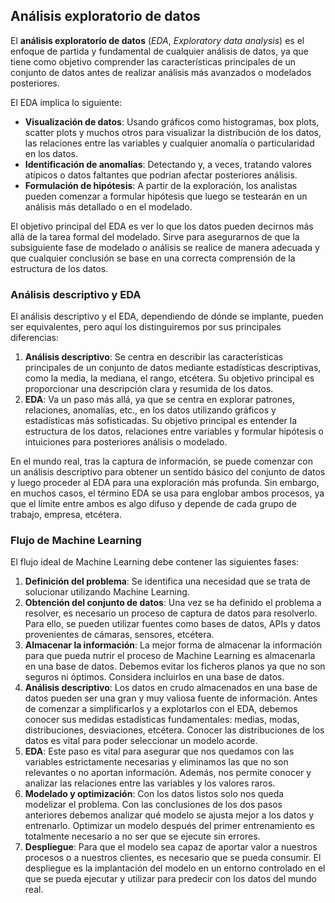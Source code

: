 ## Análisis exploratorio de datos

El **análisis exploratorio de datos** (*EDA*, *Exploratory data analysis*) es el enfoque de partida y fundamental de cualquier análisis de datos, ya que tiene como objetivo comprender las características principales de un conjunto de datos antes de realizar análisis más avanzados o modelados posteriores.

El EDA implica lo siguiente:

- **Visualización de datos**: Usando gráficos como histogramas, box plots, scatter plots y muchos otros para visualizar la distribución de los datos, las relaciones entre las variables y cualquier anomalía o particularidad en los datos.
- **Identificación de anomalías**: Detectando y, a veces, tratando valores atípicos o datos faltantes que podrían afectar posteriores análisis.
- **Formulación de hipótesis**: A partir de la exploración, los analistas pueden comenzar a formular hipótesis que luego se testearán en un análisis más detallado o en el modelado.

El objetivo principal del EDA es ver lo que los datos pueden decirnos más allá de la tarea formal del modelado. Sirve para asegurarnos de que la subsiguiente fase de modelado o análisis se realice de manera adecuada y que cualquier conclusión se base en una correcta comprensión de la estructura de los datos.

### Análisis descriptivo y EDA

El análisis descriptivo y el EDA, dependiendo de dónde se implante, pueden ser equivalentes, pero aquí los distinguiremos por sus principales diferencias:

1. **Análisis descriptivo**: Se centra en describir las características principales de un conjunto de datos mediante estadísticas descriptivas, como la media, la mediana, el rango, etcétera. Su objetivo principal es proporcionar una descripción clara y resumida de los datos.
2. **EDA**: Va un paso más allá, ya que se centra en explorar patrones, relaciones, anomalías, etc., en los datos utilizando gráficos y estadísticas más sofisticadas. Su objetivo principal es entender la estructura de los datos, relaciones entre variables y formular hipótesis o intuiciones para posteriores análisis o modelado.

En el mundo real, tras la captura de información, se puede comenzar con un análisis descriptivo para obtener un sentido básico del conjunto de datos y luego proceder al EDA para una exploración más profunda. Sin embargo, en muchos casos, el término EDA se usa para englobar ambos procesos, ya que el límite entre ambos es algo difuso y depende de cada grupo de trabajo, empresa, etcétera.

### Flujo de Machine Learning

El flujo ideal de Machine Learning debe contener las siguientes fases:

1. **Definición del problema**: Se identifica una necesidad que se trata de solucionar utilizando Machine Learning.
2. **Obtención del conjunto de datos**: Una vez se ha definido el problema a resolver, es necesario un proceso de captura de datos para resolverlo. Para ello, se pueden utilizar fuentes como bases de datos, APIs y datos provenientes de cámaras, sensores, etcétera.
3. **Almacenar la información**: La mejor forma de almacenar la información para que pueda nutrir el proceso de Machine Learning es almacenarla en una base de datos. Debemos evitar los ficheros planos ya que no son seguros ni óptimos. Considera incluirlos en una base de datos.
4. **Análisis descriptivo**: Los datos en crudo almacenados en una base de datos pueden ser una gran y muy valiosa fuente de información. Antes de comenzar a simplificarlos y a explotarlos con el EDA, debemos conocer sus medidas estadísticas fundamentales: medias, modas, distribuciones, desviaciones, etcétera. Conocer las distribuciones de los datos es vital para poder seleccionar un modelo acorde.
5. **EDA**: Este paso es vital para asegurar que nos quedamos con las variables estrictamente necesarias y eliminamos las que no son relevantes o no aportan información. Además, nos permite conocer y analizar las relaciones entre las variables y los valores raros.
6. **Modelado y optimización**: Con los datos listos solo nos queda modelizar el problema. Con las conclusiones de los dos pasos anteriores debemos analizar qué modelo se ajusta mejor a los datos y entrenarlo. Optimizar un modelo después del primer entrenamiento es totalmente necesario a no ser que se ejecute sin errores.
7. **Despliegue**: Para que el modelo sea capaz de aportar valor a nuestros procesos o a nuestros clientes, es necesario que se pueda consumir. El despliegue es la implantación del modelo en un entorno controlado en el que se pueda ejecutar y utilizar para predecir con los datos del mundo real.
